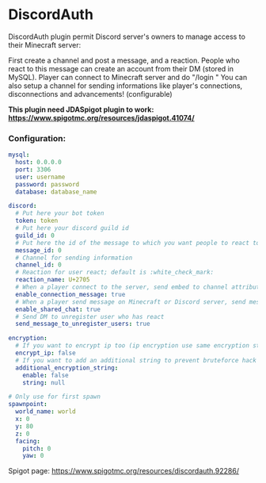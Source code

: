 # DiscordAuth
DiscordAuth plugin permit Discord server's owners to manage access to their Minecraft server:

First create a channel and post a message, and a reaction.
People who react to this message can create an account from their DM (stored in MySQL).
Player can connect to Minecraft server and do "/login <password>"
You can also setup a channel for sending informations like player's connections, disconnections and advancements! (configurable)

**This plugin need JDASpigot plugin to work: https://www.spigotmc.org/resources/jdaspigot.41074/**

### Configuration:

```yaml
mysql:
  host: 0.0.0.0
  port: 3306
  user: username
  password: password
  database: database_name

discord:
  # Put here your bot token
  token: token
  # Put here your discord guild id
  guild_id: 0
  # Put here the id of the message to which you want people to react to access the server
  message_id: 0
  # Channel for sending information
  channel_id: 0
  # Reaction for user react; default is :white_check_mark:
  reaction_name: U+2705
  # When a player connect to the server, send embed to channel attribute to "channel_id"
  enable_connection_message: true
  # When a player send message on Minecraft or Discord server, send message on Discord or Minecraft server respectively
  enable_shared_chat: true
  # Send DM to unregister user who has react
  send_message_to_unregister_users: true

encryption:
  # If you want to encrypt ip too (ip encryption use same encryption string)
  encrypt_ip: false
  # If you want to add an additional string to prevent bruteforce hack (if you change it after there is passwords, You will not be able to log in!)
  additional_encryption_string:
    enable: false
    string: null

# Only use for first spawn
spawnpoint:
  world_name: world
  x: 0
  y: 80
  z: 0
  facing:
    pitch: 0
    yaw: 0
```

Spigot page: https://www.spigotmc.org/resources/discordauth.92286/
